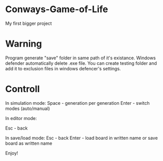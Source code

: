# Conways-Game-of-Life
My first bigger project

# Warning
Program generate "save" folder in same path of it's existance.
Windows defender automatically delete .exe file. You can create testing folder and add it to exclusion files in windows defencer's settings.

# Controll
In simulation mode:
Space - generation per generation
Enter - switch modes (auto/manual)

In editor mode:

Esc - back

In save/load mode:
Esc - back
Enter - load board in written name or save board as written name



Enjoy!
